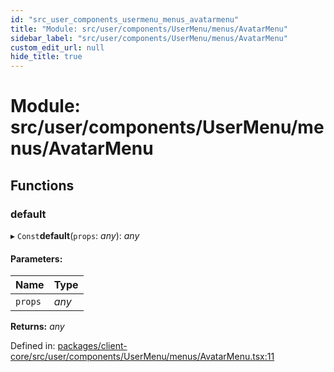 ```yaml
---
id: "src_user_components_usermenu_menus_avatarmenu"
title: "Module: src/user/components/UserMenu/menus/AvatarMenu"
sidebar_label: "src/user/components/UserMenu/menus/AvatarMenu"
custom_edit_url: null
hide_title: true
---
```


# Module: src/user/components/UserMenu/menus/AvatarMenu

## Functions

### default

▸ `Const`**default**(`props`: *any*): *any*

#### Parameters:

| Name | Type |
| :------ | :------ |
| `props` | *any* |

**Returns:** *any*

Defined in: [packages/client-core/src/user/components/UserMenu/menus/AvatarMenu.tsx:11](https://github.com/xr3ngine/xr3ngine/blob/7e8e151f1/packages/client-core/src/user/components/UserMenu/menus/AvatarMenu.tsx#L11)
